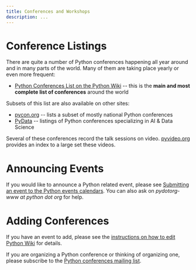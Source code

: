 ```yaml
---
title: Conferences and Workshops
description: ...
---
```



# 




# Conference Listings


There are quite a number of Python conferences happening all year around and in many parts of the world. Many of them are taking place yearly or even more frequent:


* [Python Conferences List on the Python Wiki](https://wiki.python.org/moin/PythonConferences) \-\- this is the **main and most complete list of conferences** around the world


Subsets of this list are also available on other sites:


* [pycon.org](https://www.pycon.org) \-\- lists a subset of mostly national Python conferences
* [PyData](https://pydata.org/) \-\- listings of Python conferences specializing in AI \& Data Science


Several of these conferences record the talk sessions on video. [pyvideo.org](https://pyvideo.org/) provides an index to a large set these videos.




# Announcing Events


If you would like to announce a Python related event, please see [Submitting an event to the Python events calendars](https://wiki.python.org/moin/PythonEventsCalendar#Submitting_an_Event). You can also ask on *pydotorg\-www at python dot org* for help.




# Adding Conferences


If you have an event to add, please see the [instructions on how to edit Python Wiki](https://wiki.python.org/moin/FrontPage#use) for details.


If you are organizing a Python conference or thinking of organizing one, please subscribe to the [Python conferences mailing list](https://mail.python.org/mailman/listinfo/conferences).



